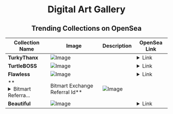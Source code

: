 <div align="center">

# Digital Art Gallery

## Trending Collections on OpenSea

| Collection Name                       | Image                                                                                     | Description                       | OpenSea Link                                                                                          |
|---------------------------------------|-------------------------------------------------------------------------------------------|-----------------------------------|--------------------------------------------------------------------------------------------------------|
| **TurkyThanx** | ![Image](https://i.seadn.io/s/raw/files/e766f434b73c7804284188ff1cc56f9a.gif?w=500&auto=format?w=200&auto=format) |  | <details><summary>Link</summary>[TurkyThanx](https://opensea.io/collection/turkythanx)</details> |
| **TurtleBOSS** | ![Image](https://i.seadn.io/s/raw/files/e17c5b919e74bbc0b5163ea7d5828e61.gif?w=500&auto=format?w=200&auto=format) |  | <details><summary>Link</summary>[TurtleBOSS](https://opensea.io/collection/turtleboss)</details> |
| **Flawless** | ![Image](https://i.seadn.io/s/raw/files/2e43b77429899a0b897010e769d49113.jpg?w=500&auto=format?w=200&auto=format) |  | <details><summary>Link</summary>[Flawless](https://opensea.io/collection/flawless-5)</details> |
| **<details><summary>Bitmart Referra...</summary>Bitmart Referral Id : XUspUk Get 20% Off On Trading Fees | Bitmart Exchange Referral Id</details>** | ![Image](https://i.seadn.io/s/raw/files/b9f49a80b101dd88cc545f12c92b2cd1.png?w=500&auto=format?w=200&auto=format) |  | <details><summary>Link</summary>[Bitmart Referral Id : XUspUk Get 20% Off On Trading Fees | Bitmart Exchange Referral Id](https://opensea.io/collection/bitmart-referral-id-xuspuk-get-20-off-on-trading-f)</details> |
| **Beautiful** | ![Image](https://i.seadn.io/s/raw/files/fc855a6f065d5f414ab315ac930cb6f2.jpg?w=500&auto=format?w=200&auto=format) |  | <details><summary>Link</summary>[Beautiful](https://opensea.io/collection/beautiful-235)</details> |

</div>